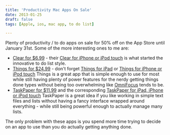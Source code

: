 ```yaml
---
title: 'Productivity Mac Apps On Sale'
date: 2013-01-25
draft: false
tags: [Apple, ios, mac app, to do list]

---
```


Plenty of productivity / to do apps on sale for 50% off on the App Store until January 31st. Some of the more interesting ones to me are:

*   [Clear for $6.99](http://target.georiot.com/Proxy.ashx?grid=9646&id=6PFrOqNV4B8&offerid=162397&type=3&subid=0&tmpid=3664&RD_PARM1=https%253A%252F%252Fitunes.apple.com%252Fca%252Fapp%252Fclear%252Fid504544917%253Fmt%253D12%2526uo%253D4%2526partnerId%253D30) - their [Clear for iPhone or iPod touch](http://target.georiot.com/Proxy.ashx?grid=9646&id=6PFrOqNV4B8&offerid=162397&type=3&subid=0&tmpid=3664&RD_PARM1=https%253A%252F%252Fitunes.apple.com%252Fca%252Fapp%252Fclear%252Fid493136154%253Fmt%253D8%2526uo%253D4%2526partnerId%253D30) is what started the innovative to do list style.
*   [Things for $24.99](http://target.georiot.com/Proxy.ashx?grid=9646&id=6PFrOqNV4B8&offerid=162397&type=3&subid=0&tmpid=3664&RD_PARM1=https%253A%252F%252Fitunes.apple.com%252Fca%252Fapp%252Fthings%252Fid407951449%253Fmt%253D12%2526uo%253D4%2526partnerId%253D30) - don't forget [Things for iPad](http://target.georiot.com/Proxy.ashx?grid=9646&id=6PFrOqNV4B8&offerid=162397&type=3&subid=0&tmpid=3664&RD_PARM1=https%253A%252F%252Fitunes.apple.com%252Fca%252Fapp%252Fthings-for-ipad%252Fid364365411%253Fmt%253D8%2526uo%253D4%2526partnerId%253D30) or [Things for iPhone or iPod touch](http://target.georiot.com/Proxy.ashx?grid=9646&id=6PFrOqNV4B8&offerid=162397&type=3&subid=0&tmpid=3664&RD_PARM1=https%253A%252F%252Fitunes.apple.com%252Fca%252Fapp%252Fthings%252Fid284971781%253Fmt%253D8%2526uo%253D4%2526partnerId%253D30) Things is a great app that is simple enough to use for most while still having plenty of power features for the nerdy getting things done types without being too overwhelming like [OmniFocus](http://target.georiot.com/Proxy.ashx?grid=9646&id=6PFrOqNV4B8&offerid=162397&type=3&subid=0&tmpid=3664&RD_PARM1=https%253A%252F%252Fitunes.apple.com%252Fca%252Fapp%252Fomnifocus%252Fid402835630%253Fmt%253D12%2526uo%253D4%2526partnerId%253D30) tends to be.
*   [TaskPaper for $11.99](http://target.georiot.com/Proxy.ashx?grid=9646&id=6PFrOqNV4B8&offerid=162397&type=3&subid=0&tmpid=3664&RD_PARM1=https%253A%252F%252Fitunes.apple.com%252Fca%252Fapp%252Ftaskpaper%252Fid424281111%253Fmt%253D12%2526uo%253D4%2526partnerId%253D30) and the corresponding [TaskPaper for iPad, iPhone or iPod touch](http://target.georiot.com/Proxy.ashx?grid=9646&id=6PFrOqNV4B8&offerid=162397&type=3&subid=0&tmpid=3664&RD_PARM1=https%253A%252F%252Fitunes.apple.com%252Fca%252Fapp%252Ftaskpaper-simple-to-do-lists%252Fid354540092%253Fmt%253D8%2526uo%253D4%2526partnerId%253D30) TaskPaper is a great idea if you like working in simple text files and lists without having a fancy interface wrapped around everything - while still being powerful enough to actually manage many lists.

The only problem with these apps is you spend more time trying to decide on an app to use than you do actually getting anything done.